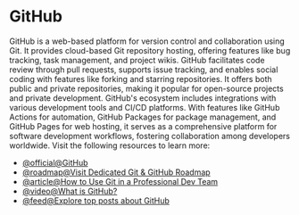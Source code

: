 # GitHub

GitHub is a web-based platform for version control and collaboration using Git. It provides cloud-based Git repository hosting, offering features like bug tracking, task management, and project wikis. GitHub facilitates code review through pull requests, supports issue tracking, and enables social coding with features like forking and starring repositories. It offers both public and private repositories, making it popular for open-source projects and private development. GitHub's ecosystem includes integrations with various development tools and CI/CD platforms. With features like GitHub Actions for automation, GitHub Packages for package management, and GitHub Pages for web hosting, it serves as a comprehensive platform for software development workflows, fostering collaboration among developers worldwide.
Visit the following resources to learn more:

- [@official@GitHub](https://github.com)
- [@roadmap@Visit Dedicated Git & GitHub Roadmap](https://roadmap.sh/git-github)
- [@article@How to Use Git in a Professional Dev Team](https://ooloo.io/project/github-flow)
- [@video@What is GitHub?](https://www.youtube.com/watch?v=pBy1zgt0XPc)
- [@feed@Explore top posts about GitHub](https://app.daily.dev/tags/github?ref=roadmapsh)
